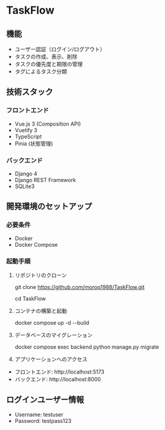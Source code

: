 # TaskFlow

## 機能

- ユーザー認証（ログイン/ログアウト）
- タスクの作成、表示、削除
- タスクの優先度と期限の管理
- タグによるタスク分類

## 技術スタック

### フロントエンド

- Vue.js 3 (Composition API)
- Vuetify 3
- TypeScript
- Pinia (状態管理)

### バックエンド

- Django 4
- Django REST Framework
- SQLite3

## 開発環境のセットアップ

### 必要条件

- Docker
- Docker Compose

### 起動手順

1. リポジトリのクローン

   git clone https://github.com/moroq1988/TaskFlow.git

   cd TaskFlow

2. コンテナの構築と起動

   docker compose up -d --build

3. データベースのマイグレーション

   docker compose exec backend python manage.py migrate

4. アプリケーションへのアクセス

- フロントエンド: http://localhost:5173
- バックエンド: http://localhost:8000

## ログインユーザー情報

- Username: testuser
- Password: testpass123
